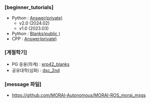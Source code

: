 ### [beginner_tutorials]
- Python : [Answer(private)](https://github.com/MORAI-EDU/beginner_tutorials_answer)
  - v2.0 (2024.02)
  - v1.0 (2023.03)
- Python : [Blanks(public )](https://github.com/MORAI-EDU/beginner_tutorials_blanks)
- CPP    : [Answer(private)](https://github.com/MORAI-EDU/beginner_tutorials_cpp)


### [계절학기]
- PG 응용(하계)  : [erp42_blanks](https://github.com/MORAI-EDU/erp42_blanks)
- 공유대학(심화) : [dsc_2nd](https://github.com/MORAI-EDU/dsc_2nd)

### [message 파일]
- https://github.com/MORAI-Autonomous/MORAI-ROS_morai_msgs
